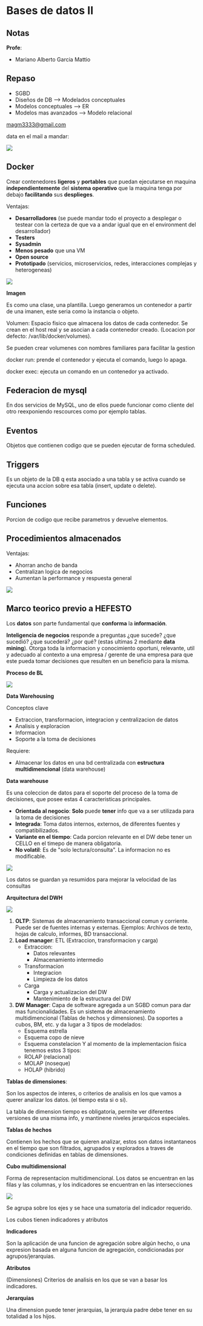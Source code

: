 # Bases de datos II

## Notas

**Profe**:
* Mariano Alberto Garcia Mattio

## Repaso

* SGBD
* Diseños de DB --> Modelados conceptuales
* Modelos conceptuales --> ER
* Modelos mas avanzados --> Modelo relacional

magm3333@gmail.com

data en el mail a mandar:

![](./img/email.png)

## Docker

Crear contenedores **ligeros** y **portables** que puedan ejecutarse en maquina **independientemente** del **sistema operativo** que la maquina tenga por debajo **facilitando** sus **desplieges**.

Ventajas:
* **Desarrolladores** (se puede mandar todo el proyecto a desplegar o testear con la certeza de que va a andar igual que en el environment del desarrollador)
* **Testers**
* **Sysadmin**
* **Menos pesado** que una VM
* **Open source**
* **Prototipado** (servicios, microservicios, redes, interacciones complejas y heterogeneas)

![](./img/docker_vs_vm.png)

**Imagen**

Es como una clase, una plantilla. Luego generamos un contenedor a partir de una imanen, este seria como la instancia o objeto.

Volumen: Espacio fisico que almacena los datos de cada contenedor. Se crean en el host real y se asocian a cada contenedor creado. (Locacion por defecto: /var/lib/docker/volumes).

Se pueden crear volumenes con nombres familiares para facilitar la gestion

docker run: prende el contenedor y ejecuta el comando, luego lo apaga.

docker exec: ejecuta un comando en un contenedor ya activado.

## Federacion de mysql

En dos servicios de MySQL, uno de ellos puede funcionar como cliente del otro reexponiendo rescources como por ejemplo tablas.

## Eventos

Objetos que contienen codigo que se pueden ejecutar de forma scheduled.

## Triggers

Es un objeto de la DB q esta asociado a una tabla y se activa cuando se ejecuta una accion sobre esa tabla (insert, update o delete).

## Funciones

Porcion de codigo que recibe parametros y devuelve elementos.

## Procedimientos almacenados

Ventajas:
* Ahorran ancho de banda
* Centralizan logica de negocios
* Aumentan la performance y respuesta general

![](./img/proc_alm.png)

## Marco teorico previo a HEFESTO

Los **datos** son parte fundamental que **conforma** la **información**.

**Inteligencia de negocios** responde a preguntas ¿que sucede? ¿que sucedió? ¿que sucederá? ¿por qué? (estas ultimas 2 mediante **data mining**). Otorga toda la informacion y conocimiento oportuni, relevante, util y adecuado al contexto a una empresa / gerente de una empresa para que este pueda tomar decisiones que resulten en un beneficio para la misma.

**Proceso de BL**

![](./img/proceso_bi.png)

**Data Warehousing**

Conceptos clave

* Extraccion, transformacion, integracion y centralizacion de datos
* Analisis y exploracion
* Informacion
* Soporte a la toma de decisiones

Requiere:
* Almacenar los datos en una bd centralizada con **estructura multidimencional** (data warehouse)

**Data warehouse**

Es una coleccion de datos para el soporte del proceso de la toma de decisiones, que posee estas 4 caracteristicas principales.

* **Orientada al negocio**: **Solo** puede **tener** info que va a ser utilizada para la toma de decisiones
* **Integrada**: Toma datos internos, externos, de diferentes fuentes y compatibilizados.
* **Variante en el tiempo**: Cada porcion relevante en el DW debe tener un CELLO en el timepo de manera obligatoria.
* **No volatil**: Es de "solo lectura/consulta". La informacion no es modificable.

![](./img/dw_estructura.png)

Los datos se guardan ya resumidos para mejorar la velocidad de las consultas

**Arquitectura del DWH**

![](./img/arq_dwh.png)

1. **OLTP**: Sistemas de almacenamiento transaccional comun y corriente. Puede ser de fuentes internas y externas. Ejemplos: Archivos de texto, hojas de calculo, informes, BD transaccional.
2. **Load manager**: ETL (Extraccion, transformacion y carga)
    * Extraccion: 
        * Datos relevantes
        * Almacenamiento intermedio
    * Transformacion
        * Integracion
        * Limpieza de los datos
    * Carga
        * Carga y actualizacion del DW
        * Mantenimiento de la estructura del DW
3. **DW Manager**: Capa de software agregada a un SGBD comun para dar mas funcionalidades. Es un sistema de almacenamiento multidimencional (Tablas de hechos y dimensiones). Da soportes a cubos, BM, etc. y da lugar a 3 tipos de modelados:
    * Esquema estrella
    * Esquema copo de nieve
    * Esquema constelacion
Y al momento de la implementacion fisica tenemos estos 3 tipos:
    * ROLAP (relacional)
    * MOLAP (noseque)
    * HOLAP (hibrido)

**Tablas de dimensiones**: 

Son los aspectos de interes, o criterios de analisis en los que vamos a querer analizar los datos. (el tiempo esta si o si). 

La tabla de dimension tiempo es obligatoria, permite ver diferentes versiones de una misma info, y mantinene niveles jerarquicos especiales.

**Tablas de hechos**

Contienen los hechos que se quieren analizar, estos son datos instantaneos en el tiempo que son filtrados, agrupados y explorados a traves de condiciones definidas en tablas de dimensiones.

**Cubo multidimensional**

Forma de representacion multidimencional. Los datos se encuentran en las filas y las columnas, y los indicadores se encuentran en las intersecciones

![](./img/cubo.png)

Se agrupa sobre los ejes y se hace una sumatoria del indicador requerido.

Los cubos tienen indicadores y atributos

**Indicadores**

Son la aplicación de una funcion de agregación sobre algún hecho, o una expresion basada en alguna funcion de agregación, condicionadas por agrupos/jerarquias.

**Atributos**

(Dimensiones) Criterios de analisis en los que se van a basar los indicadores.

**Jerarquias**

Una dimension puede tener jerarquias, la jerarquia padre debe tener en su totalidad a los hijos.


